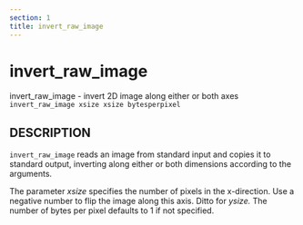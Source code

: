 ```yaml
---
section: 1
title: invert_raw_image
---
```

# invert_raw_image

invert_raw_image - invert 2D image along either or both axes
`invert_raw_image xsize xsize bytesperpixel ` 

## DESCRIPTION

`invert_raw_image` reads an image from standard input and copies it to standard 
output, inverting along either or both dimensions according to the arguments.

The parameter *xsize* specifies the number of pixels in the x-direction. Use a 
negative number to flip the image along this axis. Ditto for *ysize.* The number 
of bytes per pixel defaults to 1 if not specified.

